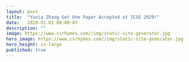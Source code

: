 ```yaml
---
layout: post
title:  "Yuxia Zhang Get One Paper Accepted at ICSE 2020!"
date:   2020-01-01 08:00:07
description: ""
image: https://www.csrhymes.com//img/static-site-generator.jpg
hero_image: https://www.csrhymes.com//img/static-site-generator.jpg
hero_height: is-large
published: true
---
```


